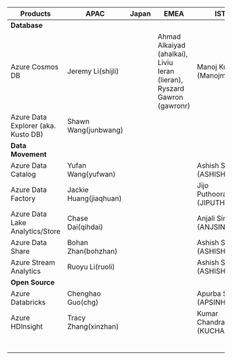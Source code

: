 
| **Products**                        | **APAC**               | **Japan** | **EMEA**                                                                 | **IST**                     | **US** |   |
|-------------------------------------|------------------------|-----------|--------------------------------------------------------------------------|-----------------------------|--------|---|
| **Database**                        |                        |           |                                                                          |                             |        |   |
| Azure Cosmos DB                     | Jeremy Li(shijli)      |           | Ahmad Alkaiyad (ahalkai), Liviu Ieran (lieran), Ryszard Gawron (gawronr) | Manoj Kumar (Manojmu)       |        |   |
| Azure Data Explorer (aka. Kusto DB) | Shawn Wang(junbwang)   |           |                                                                          |                             |        |   |
| **Data Movement**                   |                        |           |                                                                          |                             |        |   |
| Azure Data Catalog                  | Yufan Wang(yufwan)     |           |                                                                          | Ashish Shukla (ASHISHSH)    |        |   |
| Azure Data Factory                  | Jackie Huang(jiaqhuan) |           |                                                                          | Jijo Puthooran (JIPUTHOO)   |        |   |
| Azure Data Lake Analytics/Store     | Chase Dai(qihdai)      |           |                                                                          | Anjali Singh (ANJSIN)       |        |   |
| Azure Data Share                    | Bohan Zhan(bohzhan)    |           |                                                                          | Ashish Shukla (ASHISHSH)    |        |   |
| Azure Stream Analytics              | Ruoyu Li(ruoli)        |           |                                                                          | Ashish Shukla (ASHISHSH)    |        |   |
| **Open Source**                     |                        |           |                                                                          |                             |        |   |
| Azure Databricks                    | Chenghao Guo(chg)      |           |                                                                          | Apurba Sinha (APSINHAR)     |        |   |
| Azure HDInsight                     | Tracy Zhang(xinzhan)   |           |                                                                          | Kumar Chandragupta (KUCHAN) |        |   |
|                                     |                        |           |                                                                          |                             |        |   |
|                                     |                        |           |                                                                          |                             |        |   |
|                                     |                        |           |                                                                          |                             |        |   |
|                                     |                        |           |                                                                          |                             |        |   |
|                                     |                        |           |                                                                          |                             |        |   |
|                                     |                        |           |                                                                          |                             |        |   |

